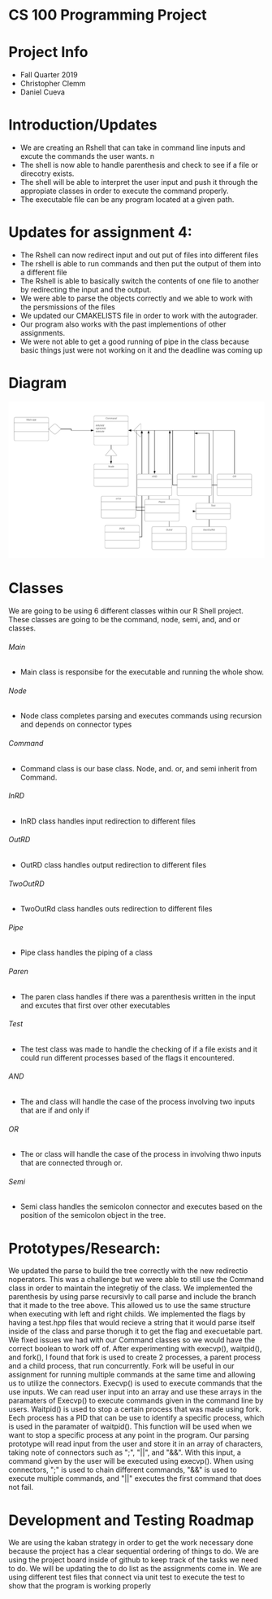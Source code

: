 # CS 100 Programming Project
# Project Info 
* Fall Quarter 2019 
* Christopher Clemm 
* Daniel Cueva 

# Introduction/Updates
* We are creating an Rshell that can take in command line inputs and excute the commands the user wants. n
* The shell is now able to handle parenthesis and check to see if a file or direcotry exists. 
* The shell will be able to interpret the user input and push it through the appropiate classes in order to execute the command properly.
* The executable file can be any program located at a given path.
# Updates for assignment 4:
* The Rshell can now redirect input and out put of files into different files
* The rshell is able to run commands and then put the output of them into a different file
* The Rshell is able to basically switch the contents of one file to another by redirecting the input and the output.
* We were able to parse the objects correctly and we able to work with the persmissions of the files
* We updated our CMAKELISTS file in order to work with the autograder.
* Our program also works with the past implementions of other assignments. 
* We were not able to get a good running of pipe in the class because basic things just were not working on it and the deadline was coming up

  
# Diagram
![](images/OMT.png)

# Classes
We are going to be using 6 different classes within our R Shell project. These classes are going to be the command, node, semi, and, and or classes. 

###### Main
* Main class is responsibe for the executable and running the whole show. 
###### Node
* Node class completes parsing and executes commands using recursion and depends on connector types

###### Command
* Command class is our base class.  Node, and. or, and semi inherit from Command.
###### InRD
* InRD class handles input redirection to different files
###### OutRD
* OutRD class handles output redirection to different files
###### TwoOutRD
* TwoOutRd class handles outs redirection to different files
###### Pipe
* Pipe class handles the piping of a class
###### Paren
* The paren class handles if there was a parenthesis written in the input and excutes that first over other executables

###### Test
* The test class was made to handle the checking of if a file exists and it could run different processes based of the flags it encountered.

###### AND
* The and class will handle the case of the process involving two inputs that are if and only if

###### OR
* The or class will handle the case of the process in involving thwo inputs that are connected through or.
###### Semi
* Semi class handles the semicolon connector and executes based on the position of the semicolon object in the tree.

# Prototypes/Research:
We updated the parse to build the tree correctly with the new redirectio noperators. This was a challenge but we were able to still use the Command class in order to maintain the integretiy of the class. We implemented the parenthesis by using parse recursivly to call parse and include the branch that it made to the tree above. This allowed us to use the same structure when executing with left and right childs. We implemented the flags by having a test.hpp files that would recieve a string that it would parse itself inside of the class and parse thorugh it to get the flag and execuetable part. We fixed issues we had with our Command classes so we would have the correct boolean to work off of. After experimenting with execvp(), waitpid(), and fork(), I found that fork is used to create 2 processes, a parent process and a child process, that run concurrently.  Fork will be useful in our assignment for running multiple commands at the same time and allowing us to utilize the connectors.  Execvp() is used to execute commands that the use inputs.  We can read user input into an array and use these arrays in the paramaters of Execvp() to execute commands given in the command line by users.  Waitpid() is used to stop a certain process that was made using fork.  Eech process has a PID that can be use to identify a specific process, which is used in the paramater of waitpid().  This function will be used when we want to stop a specific process at any point in the program. Our parsing prototype will read input from the user and store it in an array of characters, taking note of connectors such as ";", "||", and "&&".  With this input, a command given by the user will be executed using execvp().  When using connectors, ";" is used to chain different commands, "&&" is used to execute multiple commands, and "||" executes the first command that does not fail.

# Development and Testing Roadmap
We are using the kaban strategy in order to get the work necessary done because the project has a clear sequential ordering of things to do. We are using the project board inside of github to keep track of the tasks we need to do. We will be updating the to do list as the assignments come in. We are using different test files that connect via unit test to execute the test to show that the program is working properly 


